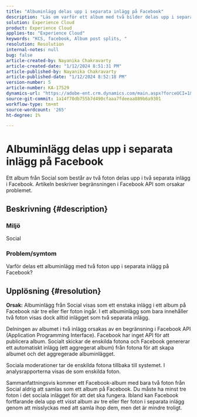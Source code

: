 ```yaml
---
title: "Albuminlägg delas upp i separata inlägg på Facebook"
description: "Läs om varför ett album med två bilder delas upp i separata inlägg på Facebook. Detta beror på en begränsning i Facebook API."
solution: Experience Cloud
product: Experience Cloud
applies-to: "Experience Cloud"
keywords: "KCS, facebook, Album post splits, "
resolution: Resolution
internal-notes: null
bug: false
article-created-by: Nayanika Chakravarty
article-created-date: "1/12/2024 8:51:31 PM"
article-published-by: Nayanika Chakravarty
article-published-date: "1/12/2024 8:52:18 PM"
version-number: 5
article-number: KA-17529
dynamics-url: "https://adobe-ent.crm.dynamics.com/main.aspx?forceUCI=1&pagetype=entityrecord&etn=knowledgearticle&id=2dac1858-8cb1-ee11-a569-6045bd0063aa"
source-git-commit: 1a14f70db755b7d490cfaaa7fdeeaa889b6a9301
workflow-type: tm+mt
source-wordcount: '265'
ht-degree: 1%

---
```


# Albuminlägg delas upp i separata inlägg på Facebook


Ett album från Social som består av två foton delas upp i två separata inlägg i Facebook. Artikeln beskriver begränsningen i Facebook API som orsakar problemet.

## Beskrivning {#description}


### <b>Miljö</b>

Social

### <b>Problem/symtom</b>

Varför delas ett albuminlägg med två foton upp i separata inlägg på Facebook?


## Upplösning {#resolution}

<b>Orsak:</b>
Albuminlägg från Social visas som ett enstaka inlägg i ett album på Facebook när tre eller fler foton ingår. I ett albuminlägg som bara innehåller två foton visas dock alltid inlägget som två separata inlägg.

Delningen av albumet i två inlägg orsakas av en begränsning i Facebook API (Application Programming Interface). Facebook har inget API för att publicera album. Socialt skickar de enskilda fotona och Facebook genererar ett automatiskt inlägg (ett aggregerat album) från fotona för att skapa albumet och det aggregerade albuminlägget.

Sociala moderationer tar de enskilda fotona tillbaka till systemet. I analysrapporterna visas de som enskilda foton.

Sammanfattningsvis kommer ett Facebook-album med bara två foton från Social aldrig att samlas som ett album på Facebook. Du måste ha minst tre foton i det sociala inlägget för att det ska fungera. Ibland kan Facebook fortfarande dela upp ett visst album av tre eller fler foton i separata inlägg genom att misslyckas med att samla ihop dem, men det är mindre troligt.
